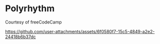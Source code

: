 # Polyrhythm 

Courtesy of freeCodeCamp




https://github.com/user-attachments/assets/6f0580f7-15c5-4849-a2e2-24418b6b37dc

